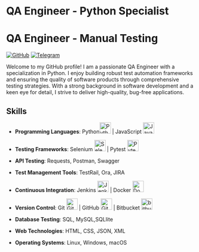 # QA Engineer - Python Specialist
# QA Engineer - Manual Testing


[![GitHub](https://img.shields.io/badge/GitHub-Follow-green.svg)](https://github.com/vladimirqw1221)
[![Telegram](https://img.shields.io/badge/Telegram-Connect-blue.svg)](https://t.me/valdimirshe)

Welcome to my GitHub profile! I am a passionate QA Engineer with a specialization in Python. I enjoy building robust test automation frameworks and ensuring the quality of software products through comprehensive testing strategies. With a strong background in software development and a keen eye for detail, I strive to deliver high-quality, bug-free applications.

## Skills
- **Programming Languages**: Python<img src="https://cdn.jsdelivr.net/gh/devicons/devicon/icons/python/python-original.svg" alt="Python" width="30" height="30"> | JavaScript
            <img src="https://cdn.jsdelivr.net/gh/devicons/devicon/icons/javascript/javascript-original.svg" alt="JavaScript" width="30" height="30"/>
- **Testing Frameworks**: Selenium
            <img src="https://cdn.jsdelivr.net/gh/devicons/devicon/icons/selenium/selenium-original.svg" alt="Selenium" width="30" height="30" /> | Pytest
            <img src="https://cdn.jsdelivr.net/gh/devicons/devicon/icons/pytest/pytest-original-wordmark.svg" alt="Pytest" width="30" height="30"  />
- **API Testing**: Requests, Postman, Swagger
- **Test Management Tools**: TestRail, Ora, JIRA
- **Continuous Integration**: Jenkins
            <img src="https://cdn.jsdelivr.net/gh/devicons/devicon/icons/jenkins/jenkins-original.svg"  alt="Jenkins" width="30" height="30"/> | Docker
            <img src="https://cdn.jsdelivr.net/gh/devicons/devicon/icons/docker/docker-original-wordmark.svg" alt="Docker" width="30" height="30" />
            
- **Version Control**: Git
            <img src="https://cdn.jsdelivr.net/gh/devicons/devicon/icons/git/git-original.svg" alt="Git" width="30" height="30" />
             | GitHub
            <img src="https://cdn.jsdelivr.net/gh/devicons/devicon/icons/github/github-original-wordmark.svg" alt="Github" width="30" height="30" />  | Bitbucket
            <img src="https://cdn.jsdelivr.net/gh/devicons/devicon/icons/bitbucket/bitbucket-original-wordmark.svg" alt="bitbucket" width="30" height="30" />    
- **Database Testing**: SQL, MySQL,SQLlite
- **Web Technologies**: HTML, CSS, JSON, XML
- **Operating Systems**: Linux, Windows, macOS



          
<!--
**vladimirqw1221/vladimirqw1221** is a ✨ _special_ ✨ repository because its `README.md` (this file) appears on your GitHub profile.

Here are some ideas to get you started:

- 🔭 I’m currently working on ...
- 🌱 I’m currently learning ...
- 👯 I’m looking to collaborate on ...
- 🤔 I’m looking for help with ...
- 💬 Ask me about ...
- 📫 How to reach me: ...
- 😄 Pronouns: ...
- ⚡ Fun fact: ...
-->
